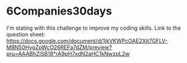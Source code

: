 # 6Companies30days

I'm stating with this challenge to improve my coding skills. 
Link to the question sheet: https://docs.google.com/document/d/1jkVKWPcOAE2Xjt7GFLV-M8N50HygZpWcO26REFa7dZM/preview?pru=AAABhZISB18*rA9pH7xdN2aHC1kNwzpL2w
